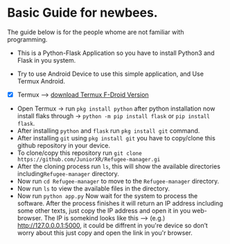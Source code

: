 # Basic Guide for newbees.
The guide below is for the people whome are not familiar with programming.

- This is a Python-Flask Application so you have to install Python3 and Flask in you system.

- Try to use Android Device to use this simple application, and Use Termux Android.

- [x] Termux --> <a href="https://f-droid.org/repo/com.termux_1020.apk">download Termux F-Droid Version</a>
- Open Termux -> run `pkg install python` after python installation now install flaks through -> `python -m pip install flask` or `pip install flask`.
- After installing `python` and `flask` run `pkg install git` command.
- After installing `git` using `pkg install git` you have to copy/clone this github repository in your device.
- To clone/copy this repository run `git clone https://github.com/JuniorXR/Refugee-manager.gi`
- After the cloning process run `ls`, this will show the available directories including`Refugee-manager` directory.
- Now run `cd Refugee-manager` to move to the `Refugee-manager` directory.
- Now run `ls` to view the available files in the directory.
- Now run `python app.py`
Now wait for the system to process the software.
After the process finishes it will return an IP address including some other texts,
just copy the IP address and open it in you web-browser.
The IP is somekind looks like this —> (e.g.) http://127.0.0.0.1:5000, it could be diffrent in you're device so don’t worry about this just copy and open the link in you'r browser.

